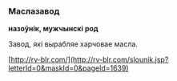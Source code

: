 ### Маслазавод
**назоўнік, мужчынскі род**

Завод, які вырабляе харчовае масла.

<a rel="author">[http://rv-blr.com/](http://rv-blr.com/slounik.jsp?letterId=0&maskId=0&pageId=1639)</a>

